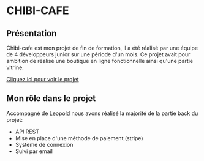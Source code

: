 # CHIBI-CAFE

## Présentation

Chibi-cafe est mon projet de fin de formation, il a été réalisé par une équipe de 4 développeurs junior sur une période d'un mois. Ce projet avait pour ambition de réalisé une boutique en ligne fonctionnelle ainsi qu'une partie vitrine.

[Cliquez ici pour voir le projet](https://chibi-cafe.netlify.app/) 

## Mon rôle dans le projet

Accompagné de [Leopold](https://github.com/leopold-deco) nous avons réalisé la majorité de la partie back du projet:
- API REST
- Mise en place d'une méthode de paiement (stripe)
- Système de connexion
- Suivi par email
